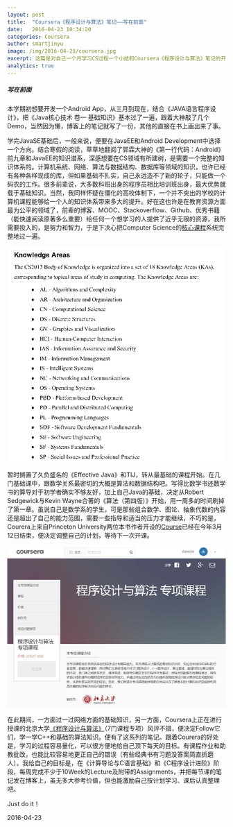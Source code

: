 ```yaml
---
layout: post
title:  "Coursera《程序设计与算法》笔记——写在前面"
date:   2016-04-23 10:34:20
categories: Coursera
author: smartjinyu
image: /img/2016-04-23/coursera.jpg
excerpt: 这篇是对自己一个月学习CS过程一个小结和Coursera《程序设计与算法》笔记的开篇说明
analytics: true
---
```

##### 写在前面  
本学期初想要开发一个Android App，从三月到现在，结合《JAVA语言程序设计》，把《Java核心技术 卷一 基础知识》基本过了一遍，跟着大神敲了几个Demo，当然因为懒，博客上的笔记就写了一份，其他的直接在书上画出来了事。


学完JavaSE基础后，一般来说，便要在JavaEE和Android Development中选择一个方向。结合寒假的阅读，草草地翻阅了郭霖大神的《第一行代码：Android》前九章和JavaEE的知识谱系，深感想要在CS领域有所建树，是需要一个完整的知识体系的。计算机系统、网络、算法与数据结构、数据库等领域的知识，也许已经有各种各样现成的库，但如果基础不扎实，自己永远造不了新的轮子，只能做一个码农的工作。很多前辈说，大多数科班出身的程序员相比培训班出身，最大优势就载于基础知识。当然，我同样怀疑在僵化的高校体制下，一个并不突出的学校的计算机课程能够给一个人的知识体系带来多大的提升。好在这也许是在教育资源方面最为公平的领域了，前辈的博客、MOOC、Stackoverflow、Github、优秀书籍（能快速阅读原著多么重要）给任何一个想学习的人提供了近乎无限的资源，我所需要投入的，是努力和智力，于是下决心把Computer Science的[核心课程]系统完整地过一遍。

![CS2013 Final Report](/img/2016-04-23/CS2013-final-report.png)

暂时搁置了久负盛名的《Effective Java》和TIJ，转从最基础的课程开始。在几门基础课中，跟数学关系最密切的大概是算法和数据结构吧。写得比数学书还数学书的算导对于初学者确实不够友好，加上自己Java的基础，决定从Robert Sedgewick与Kevin Wayne合著的《算法（第四版）》开始，用一周多的时间刷掉了第一章。虽说自己是数学系的学生，可是那些组合数学、图论、抽象代数的内容还是超出了自己的能力范围，需要一些指导和适当的压力才能继续，不巧的是，Courera上来自Princeton University两位本书作者开设的[Course]已经在今年3月12日结束，便决定调整自己的计划，等待下一次开课。

![Course](/img/2016-04-23/course.png)

在此期间，一方面过一过网络方面的基础知识，另一方面，Coursera上正在进行授课的北京大学[《程序设计与算法》]（7门课程专项）风评不错，便决定Follow它们，学一学C++和基础的算法知识。便有了这系列的笔记。跟着Courera的好处是，学习的过程容易量化，可以很方便地给自己顶下每天的目标。有课程作业和助教批改，也能比较容易地更正自己的错误（有些经典书有习题没答案简直折磨人）。我给自己的目标是，在《计算导论与C语言基础》和《C程序设计进阶》阶段，每周完成不少于10Week的Lecture及附带的Assignments，并把每节课的笔记发在博客上，虽无多大参考价值，但也能激励自己按计划学习、课后认真整理吧。

Just do it！

2016-04-23


[核心课程]:https://www.acm.org/education/CS2013-final-report.pdf
[Course]:https://www.coursera.org/course/algs4partI
[《程序设计与算法》]:https://www.coursera.org/specializations/biancheng-suanfa